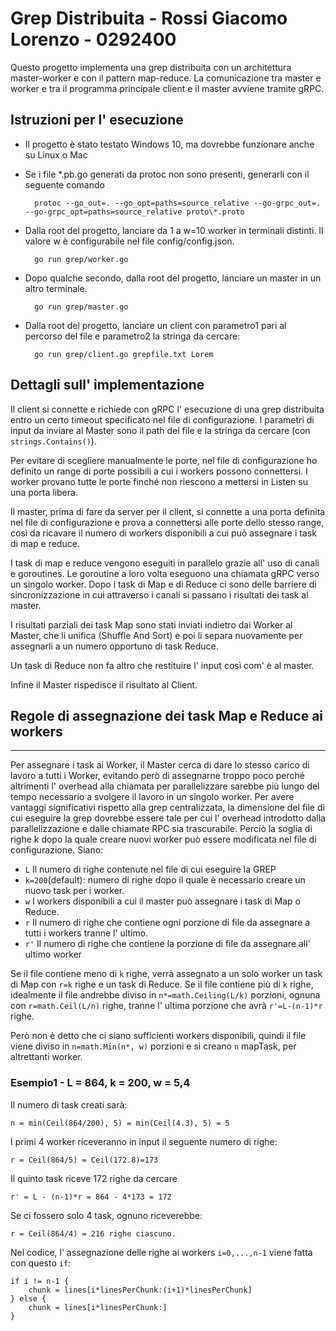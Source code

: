 # Grep Distribuita - Rossi Giacomo Lorenzo - 0292400

Questo progetto implementa una grep distribuita con un architettura master-worker e con il pattern map-reduce. La
comunicazione tra master e worker e tra il programma principale client e il master avviene tramite gRPC.

## Istruzioni per l' esecuzione

- Il progetto è stato testato Windows 10, ma dovrebbe funzionare anche su Linux o Mac
- Se i file *.pb.go generati da protoc non sono presenti, generarli con il seguente comando

    
        protoc --go_out=. --go_opt=paths=source_relative --go-grpc_out=. --go-grpc_opt=paths=source_relative proto\*.proto

- Dalla root del progetto, lanciare da 1 a w=10 worker in terminali distinti. Il valore w è configurabile nel file
  config/config.json.

    
        go run grep/worker.go

- Dopo qualche secondo, dalla root del progetto, lanciare un master in un altro terminale.

    
        go run grep/master.go    

- Dalla root del progetto, lanciare un client con parametro1 pari al percorso del file e parametro2 la stringa da
  cercare:

    
        go run grep/client.go grepfile.txt Lorem

## Dettagli sull' implementazione

Il client si connette e richiede con gRPC l' esecuzione di una grep distribuita entro un certo timeout specificato nel
file di configurazione. I parametri di input da inviare al Master sono il path del file e la stringa da cercare (con
`strings.Contains()`).

Per evitare di scegliere manualmente le porte, nel file di configurazione ho definito un range di porte possibili a cui
i workers possono connettersi. I worker provano tutte le porte finché non riescono a mettersi in Listen su una porta
libera.

Il master, prima di fare da server per il client, si connette a una porta definita nel file di configurazione e prova a
connettersi alle porte dello stesso range, così da ricavare il numero di workers disponibili a cui può assegnare i task di map e reduce.

I task di map e reduce vengono eseguiti in parallelo grazie all' uso di canali e goroutines. Le goroutine a loro volta
eseguono una chiamata gRPC verso un singolo worker. Dopo i task di Map e di Reduce ci sono delle barriere di
sincronizzazione in cui attraverso i canali si passano i risultati dei task al master.

I risultati parziali dei task Map sono stati inviati indietro dai Worker al Master, che li unifica (Shuffle And Sort)
e poi li separa nuovamente per assegnarli a un numero opportuno di task Reduce.

Un task di Reduce non fa altro che restituire l' input così com' è al master.

Infine il Master rispedisce il risultato al Client.

## Regole di assegnazione dei task Map e Reduce ai workers

------
Per assegnare i task ai Worker, il Master cerca di dare lo stesso carico di lavoro a tutti i Worker, evitando però di
assegnarne troppo poco perché altrimenti l' overhead alla chiamata per parallelizzare sarebbe più lungo del tempo
necessario a svolgere il lavoro in un singolo worker. Per avere vantaggi significativi rispetto alla grep centralizzata,
la dimensione del file di cui eseguire la grep dovrebbe essere tale per cui l' overhead introdotto dalla
parallelizzazione e dalle chiamate RPC sia trascurabile. Perciò la soglia di righe k dopo la quale creare nuovi worker
può essere modificata nel file di configurazione. Siano:

- `L`  Il numero di righe contenute nel file di cui eseguire la GREP
- `k=200`(default): numero di righe dopo il quale è necessario creare un nuovo task per i worker.
- `w`  I workers disponibili a cui il master può assegnare i task di Map o Reduce.
- `r`  Il numero di righe che contiene ogni porzione di file da assegnare a tutti i workers tranne l' ultimo.
- `r'` Il numero di righe che contiene la porzione di file da assegnare all' ultimo worker

Se il file contiene meno di `k` righe, verrà assegnato a un solo worker un task di Map con `r=k` righe e un task di
Reduce. Se il file contiene più di `k` righe, idealmente il file andrebbe diviso in `n*=math.Ceiling(L/k)` porzioni,
ognuna con `r=math.Ceil(L/n)` righe, tranne l' ultima porzione che avrà `r'=L-(n-1)*r` righe.

Però non è detto che ci siano sufficienti workers disponibili, quindi il file viene diviso in `n=math.Min(n*, w)`
porzioni e si creano `n` mapTask, per altrettanti worker.

### Esempio1 - L = 864, k = 200, w = 5,4

Il numero di task creati sarà:

    n = min(Ceil(864/200), 5) = min(Ceil(4.3), 5) = 5

I primi 4 worker riceveranno in input il seguente numero di righe:

    r = Ceil(864/5) = Ceil(172.8)=173 

Il quinto task riceve 172 righe da cercare

    r' = L - (n-1)*r = 864 - 4*173 = 172

Se ci fossero solo 4 task, ognuno riceverebbe:

    r = Ceil(864/4) = 216 righe ciascuno.

Nel codice, l' assegnazione delle righe ai workers `i=0,...,n-1` viene fatta con questo `if`:

    if i != n-1 {
        chunk = lines[i*linesPerChunk:(i+1)*linesPerChunk]
    } else {
        chunk = lines[i*linesPerChunk:]
    }
